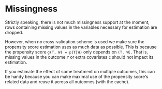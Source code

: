 # Missingness

Strictly speaking, there is not much missingness support at the moment, rows containing missing values in the variables necessary for estimation are dropped.

However, when no cross-validation scheme is used we make sure the propensity score estimation uses as much data as possible. This is because the propensity score ``g(T, W) = p(T|W)`` only depends on ``(T, W)``. That is, missing values in the outcome ``Y`` or extra covariates ``C`` should not impact its estimation. 

If you estimate the effect of some treatment on multiple outcomes, this can be handy because you can make maximal use of the propensity score's related data and reuse it across all outcomes (with the cache).